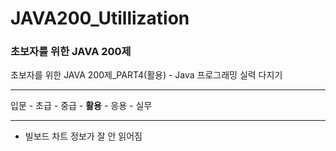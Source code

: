 # JAVA200_Utillization

### 초보자를 위한 JAVA 200제

초보자를 위한 JAVA 200제_PART4(활용) - Java 프로그래밍 실력 다지기

---

입문 - 초급 - 중급 - **활용** - 응용 - 실무

***

- 빌보드 차트 정보가 잘 안 읽어짐
